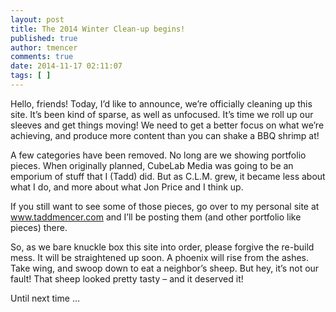 ```yaml
---
layout: post
title: The 2014 Winter Clean-up begins!
published: true
author: tmencer
comments: true
date: 2014-11-17 02:11:07
tags: [ ]
---
```


Hello, friends! Today, I’d like to announce, we’re officially cleaning up this site. It’s been kind of sparse, as well as unfocused. It’s time we roll up our sleeves and get things moving! We need to get a better focus on what we&#8217;re achieving, and produce more content than you can shake a BBQ shrimp at!

A few categories have been removed. No long are we showing portfolio pieces. When originally planned, CubeLab Media was going to be an emporium of stuff that I (Tadd) did. But as C.L.M. grew, it became less about what I do, and more about what Jon Price and I think up.

If you still want to see some of those pieces, go over to my personal site at www.taddmencer.com and I’ll be posting them (and other portfolio like pieces) there.

So, as we bare knuckle box this site into order, please forgive the re-build mess. It will be straightened up soon. A phoenix will rise from the ashes. Take wing, and swoop down to eat a neighbor&#8217;s sheep. But hey, it’s not our fault! That sheep looked pretty tasty &#8211; and it deserved it!

Until next time &#8230;
